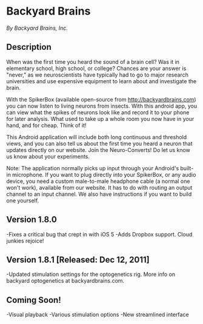 Backyard Brains
===============
_By Backyard Brains, Inc._

Description
-----------
When was the first time you heard the sound of a brain cell? Was it in elementary school, high school, or college? Chances are your answer is "never," as we neuroscientists have typically had to go to major research universities and use expensive equipment to learn about and investigate the brain.

With the SpikerBox (available open-source from http://backyardbrains.com) you can now listen to living neurons from insects.  With this android app, you can view what the spikes of neurons look like and record it to your phone for later analysis. What used to take up a whole room you now have in your hand, and for cheap. Think of it!

This Android application will include both long continuous and threshold views, and you can also tell us about the first time you heard a neuron that updates directly on our website. Join the Neuro-Converts! Do let us know us know about your experiments. 

Note: The application normally picks up input through your Android's built-in microphone. If you want to plug directly into your SpikerBox, or any audio device, you need a custom male-to-male headphone cable (a normal one won't work), available from our website. It has to do with routing an output channel to an input channel.  We also have instructions if you want to build one yourself.


Version 1.8.0
----------------------------------- 
-Fixes a critical bug that crept in with iOS 5 
-Adds Dropbox support. Cloud junkies rejoice! 

Version 1.8.1 [Released: Dec 12, 2011]
-----------------------------------
-Updated stimulation settings for the optogenetics rig. More info on backyard optogenetics at backyardbrains.com.

Coming Soon!
-----------------------------------
-Visual playback
-Various stimulation options
-New streamlined interface